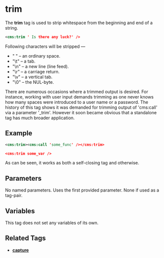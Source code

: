 # trim

The **trim** tag is used to strip whitespace from the beginning and end of a string.

```xml
<cms:trim ' Is there any luck?' />
```

Following characters will be stripped &mdash;
* " " &ndash; an ordinary space.
* "\t" &ndash; a tab.
* "\n" &ndash; a new line (line feed).
* "\r" &ndash; a carriage return.
* "\v" &ndash; a vertical tab.
* "\0" &ndash; the NUL-byte.

There are numerous occasions where a trimmed output is desired. For instance, working with user input demands trimming as one never knows how many spaces were introduced to a user name or a password. The history of this tag shows it was demanded for trimming output of 'cms:call' via a parameter '_trim'. However it soon became obvious that a standalone tag has much broader application.

## Example

```xml
<cms:trim><cms:call 'some_func' /></cms:trim>

<cms:trim some_var />
```

As can be seen, it works as both a self-closing tag and otherwise.

## Parameters

No named parameters. Uses the first provided parameter. None if used as a tag-pair.

## Variables

This tag does not set any variables of its own.

## Related Tags

* [**capture**](./capture.md)
